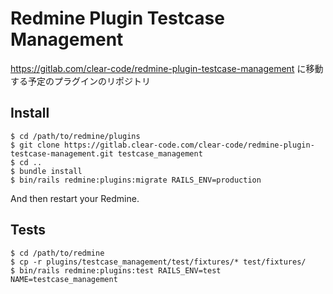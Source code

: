 # Redmine Plugin Testcase Management

https://gitlab.com/clear-code/redmine-plugin-testcase-management に移動する予定のプラグインのリポジトリ


## Install

```console
$ cd /path/to/redmine/plugins
$ git clone https://gitlab.clear-code.com/clear-code/redmine-plugin-testcase-management.git testcase_management
$ cd ..
$ bundle install
$ bin/rails redmine:plugins:migrate RAILS_ENV=production
```

And then restart your Redmine.

## Tests

```console
$ cd /path/to/redmine
$ cp -r plugins/testcase_management/test/fixtures/* test/fixtures/
$ bin/rails redmine:plugins:test RAILS_ENV=test NAME=testcase_management
```
